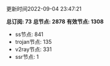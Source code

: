 更新时间2022-09-04 23:47:21

**总订阅: 73**
**总节点: 2878**
**有效节点: 1308**
- ss节点: 841
- trojan节点: 135
- v2ray节点: 331
- ssr节点: 1
